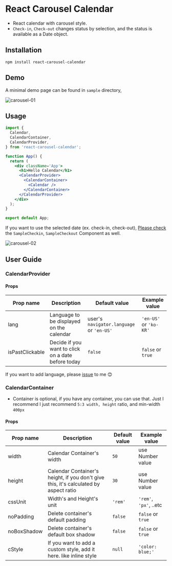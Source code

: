 # React Carousel Calendar

- React calendar with carousel style.
- `Check-in`, `Check-out` changes status by selection, and the status is available as a Date object.

## Installation

`npm install react-carousel-calendar`

## Demo

A minimal demo page can be found in `sample` directory,

![carousel-01](https://user-images.githubusercontent.com/58503584/172180204-34a3d6f2-9834-4a0a-81d3-bb940a8670c6.gif)

## Usage

```jsx
import {
  Calendar,
  CalendarContainer,
  CalendarProvider,
} from 'react-carousel-calendar';

function App() {
  return (
    <div className='App'>
      <h1>Hello Calendar</h1>
      <CalendarProvider>
        <CalendarContainer>
          <Calendar />
        </CalendarContainer>
      </CalendarProvider>
    </div>
  );
}

export default App;
```

If you want to use the selected date (ex. check-in, check-out), [Please check](https://github.com/healtheloper/react-carousel-calendar/blob/master/sample/App.jsx) the `SampleCheckin`, `SampleCheckout` Component as well.

![carousel-02](https://user-images.githubusercontent.com/58503584/172180647-10f10260-32af-4118-942c-54860dc54343.gif)

## User Guide

### CalendarProvider

#### Props

| Prop name       | Description                                        | Default value                            | Example value          |
| --------------- | -------------------------------------------------- | ---------------------------------------- | ---------------------- |
| lang            | Language to be displayed on the calendar           | user's `navigator.language` or `'en-US'` | `'en-US'` or `'ko-KR'` |
| isPastClickable | Decide if you want to click on a date before today | `false`                                  | `false` or `true`      |

If you want to add language, please [issue](https://github.com/healtheloper/react-carousel-calendar/issues) to me 😊

### CalendarContainer

- Container is optional, if you have any container, you can use that. Just I recommend I just recommend `5:3 width, height` ratio, and min-width `400px`

#### Props

| Prop name   | Description                                                                          | Default value | Example value          |
| ----------- | ------------------------------------------------------------------------------------ | ------------- | ---------------------- |
| width       | Calendar Container's width                                                           | `50`          | use Number value       |
| height      | Calendar Container's height, if you don't give this, it's calculated by aspect ratio | `30`          | use Number value       |
| cssUnit     | Width's and Height's unit                                                            | `'rem'`       | `'rem'`, `'px'`, ..etc |
| noPadding   | Delete container's default padding                                                   | `false`       | `false` or `true`      |
| noBoxShadow | Delete container's default box shadow                                                | `false`       | `false` or `true`      |
| cStyle      | If you want to add a custom style, add it here. like inline style                    | `null`        | `'color: blue;'`       |
